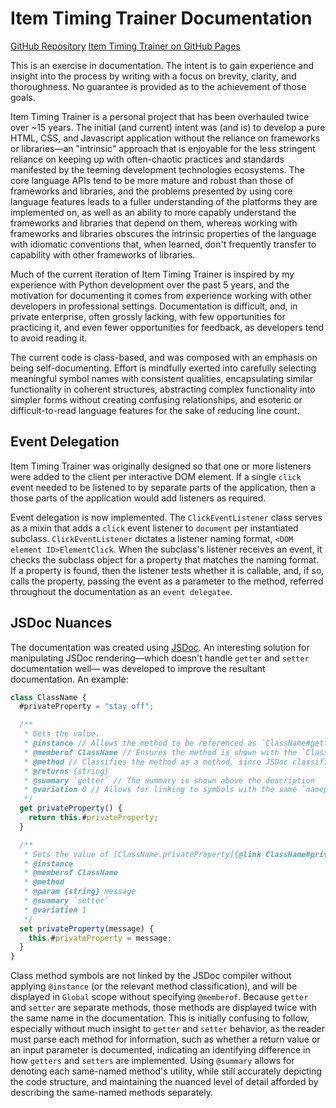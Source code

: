# Item Timing Trainer Documentation

[GitHub Repository](https://github.com/bglendenning/itemtimingtrainer/)
[Item Timing Trainer on GitHub Pages](https://bglendenning.github.io/itemtimingtrainer/)

This is an exercise in documentation. The intent is to gain experience and insight into the process
by writing with a focus on brevity, clarity, and thoroughness. No guarantee is provided as to the
achievement of those goals.

Item Timing Trainer is a personal project that has been overhauled twice over ~15 years. The initial
(and current) intent was (and is) to develop a pure HTML, CSS, and Javascript application without
the reliance on frameworks or libraries&mdash;an "intrinsic" approach that is enjoyable for the less
stringent reliance on keeping up with often-chaotic practices and standards manifested by the
teeming development technologies ecosystems. The core language APIs tend to be more mature and
robust than those of frameworks and libraries, and the problems presented by using core language
features leads to a fuller understanding of the platforms they are implemented on, as well as an
ability to more capably understand the frameworks and libraries that depend on them, whereas working
with frameworks and libraries obscures the intrinsic properties of the language with idiomatic
conventions that, when learned, don't frequently transfer to capability with other frameworks of
libraries.

Much of the current iteration of Item Timing Trainer is inspired by my experience with Python
development over the past 5 years, and the motivation for documenting it comes from experience
working with other developers in professional settings. Documentation is difficult, and, in private
enterprise, often grossly lacking, with few opportunities for practicing it, and even fewer
opportunities for feedback, as developers tend to avoid reading it.

The current code is class-based, and was composed with an emphasis on being self-documenting. Effort
is mindfully exerted into carefully selecting meaningful symbol names with consistent qualities,
encapsulating similar functionality in coherent structures, abstracting complex functionality
into simpler forms without creating confusing relationships, and esoteric or difficult-to-read
language features for the sake of reducing line count.

## Event Delegation

Item Timing Trainer was originally designed so that one or more listeners were added to the client
per interactive DOM element. If a single `click` event needed to be listened to by separate parts of
the application, then a those parts of the application would add listeners as required.

Event delegation is now implemented. The `ClickEventListener` class serves as a mixin that adds a
`click` event listener to `document` per instantiated subclass. `ClickEventListener` dictates a
listener naming format, `<DOM element ID>ElementClick`. When the subclass's listener receives an
event, it checks the subclass object for a property that matches the naming format. If a property is
found, then the listener tests whether it is callable, and, if so, calls the property, passing the
event as a parameter to the method, referred throughout the documentation as an `event delegatee`. 

## JSDoc Nuances

The documentation was created using [JSDoc](https://jsdoc.app/). An interesting solution for
manipulating JSDoc rendering&mdash;which doesn't handle `getter` and `setter` documentation
well&mdash; was developed to improve the resultant documentation. An example:

```javascript
class ClassName {
  #privateProperty = "stay off";

  /**
   * Gets the value.
   * @instance // Allows the method to be referenced as `ClassName#getterMethod`
   * @memberof ClassName // Ensures the method is shown with the `ClassName` documentation 
   * @method // Classifies the method as a method, since JSDoc classifies it as a member
   * @returns {string}
   * @summary `getter` // The summary is shown above the description
   * @variation 0 // Allows for linking to symbols with the same `namepath`
   */
  get privateProperty() {
    return this.#privateProperty;
  }

  /**
   * Sets the value of [ClassName.privateProperty]{@link ClassName#privateProperty(0)}.
   * @instance
   * @memberof ClassName
   * @method
   * @param {string} message
   * @summary `setter`
   * @variation 1
   */
  set privateProperty(message) {
    this.#privateProperty = message;
  }
}
```

Class method symbols are not linked by the JSDoc compiler without applying `@instance` (or the
relevant method classification), and will be displayed in `Global` scope without specifying
`@memberof`. Because `getter` and `setter` are separate methods, those methods are displayed twice
with the same name in the documentation. This is initially confusing to follow, especially without
much insight to `getter` and `setter` behavior, as the reader must parse each method for
information, such as whether a return value or an input parameter is documented, indicating an
identifying difference in how `getters` and `setters` are implemented. Using `@summary` allows for
denoting each same-named method's utility, while still accurately depicting the code structure, and
maintaining the nuanced level of detail afforded by describing the same-named methods separately.

